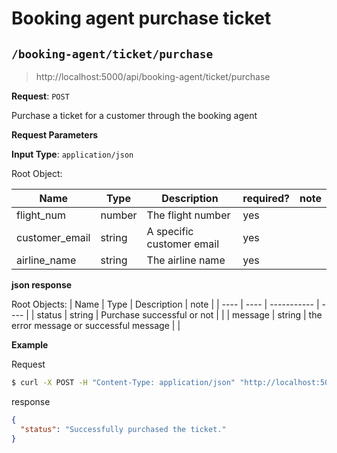 # Booking agent purchase ticket

## `/booking-agent/ticket/purchase`

>http://localhost:5000/api/booking-agent/ticket/purchase

**Request**: `POST`

Purchase a ticket for a customer through the booking agent

**Request Parameters**

**Input Type**: `application/json`

Root Object:

| Name | Type | Description | required? | note |
| ---- | ---- | ----------- | --------- | ---- | 
| flight_num | number | The flight number | yes | |
| customer_email | string | A specific customer email | yes | |
| airline_name | string | The airline name | yes | |

**json response**

Root Objects:
| Name | Type | Description | note |
| ---- | ---- | ----------- | ---- |
| status | string | Purchase successful or not | |
| message | string | the error message or successful message | |

**Example**

Request

```bash
$ curl -X POST -H "Content-Type: application/json" "http://localhost:5000/api/booking-agent/ticket/purchase" -b cookie.txt -c cookie.txt -d "{\"customer_email\": \"customer3@example.com\", \"flight_num\": 56, \"airline_name\": \"American Airlines\"}"
```

response

```json
{
  "status": "Successfully purchased the ticket."
}
```

